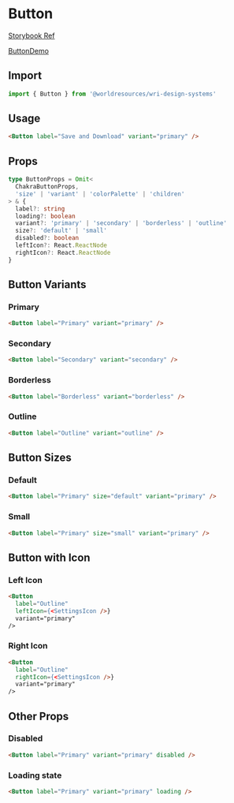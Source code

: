 # Button

[Storybook Ref](https://wri.github.io/wri-design-systems/?path=/docs/forms-buttons-button--docs)

[ButtonDemo](https://github.com/wri/wri-design-systems/blob/main/src/components/Buttons/Button/ButtonDemo.tsx)

## Import

```js
import { Button } from '@worldresources/wri-design-systems'
```

## Usage

```html
<Button label="Save and Download" variant="primary" />
```

## Props

```ts
type ButtonProps = Omit<
  ChakraButtonProps,
  'size' | 'variant' | 'colorPalette' | 'children'
> & {
  label?: string
  loading?: boolean
  variant?: 'primary' | 'secondary' | 'borderless' | 'outline'
  size?: 'default' | 'small'
  disabled?: boolean
  leftIcon?: React.ReactNode
  rightIcon?: React.ReactNode
}
```

## Button Variants

### Primary

```html
<Button label="Primary" variant="primary" />
```

### Secondary

```html
<Button label="Secondary" variant="secondary" />
```

### Borderless

```html
<Button label="Borderless" variant="borderless" />
```

### Outline

```html
<Button label="Outline" variant="outline" />
```

## Button Sizes

### Default

```html
<Button label="Primary" size="default" variant="primary" />
```

### Small

```html
<Button label="Primary" size="small" variant="primary" />
```

## Button with Icon

### Left Icon

```html
<Button
  label="Outline"
  leftIcon={<SettingsIcon />}
  variant="primary"
/>
```

### Right Icon

```html
<Button
  label="Outline"
  rightIcon={<SettingsIcon />}
  variant="primary"
/>
```

## Other Props

### Disabled

```html
<Button label="Primary" variant="primary" disabled />
```

### Loading state

```html
<Button label="Primary" variant="primary" loading />
```
